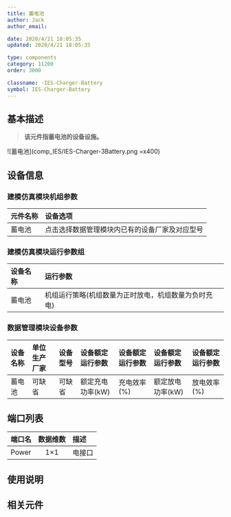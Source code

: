 ```yaml
---
title: 蓄电池
author: Jack
author_email:

date: 2020/4/21 18:05:35
updated: 2020/4/21 18:05:35

type: components
category: 11200
order: 3000

classname: -IES-Charger-Battery
symbol: IES-Charger-Battery
---
```

## 基本描述

> **该元件指蓄电池的设备设施。**

![蓄电池](comp_IES/IES-Charger-3Battery.png =x400)

## 设备信息

### 建模仿真模块机组参数
| 元件名称 | 设备选项 |
| :--- | :--- |
| 蓄电池 |  点击选择数据管理模块内已有的设备厂家及对应型号 |

### 建模仿真模块运行参数组
| 设备名称 |  运行参数  |
| :--- | :--- |
| 蓄电池 |  机组运行策略(机组数量为正时放电，机组数量为负时充电) |

### 数据管理模块设备参数
| 设备名称 | 单位生产厂家 | 设备型号 | 设备额定运行参数 |设备额定运行参数 |设备额定运行参数 |设备额定运行参数 |
| :--- | :--- | :--- | :--- | :--- | :--- | :--- |
| 蓄电池 |  可缺省 | 可缺省 | 额定充电功率(kW) | 充电效率(%) | 额定放电功率(kW) | 放电效率(%)  |


## 端口列表
| 端口名 | 数据维数 | 描述 |
| :--- | :--:  | :--- |
|  Power  | 1×1  | 电接口  |


## 使用说明



## 相关元件